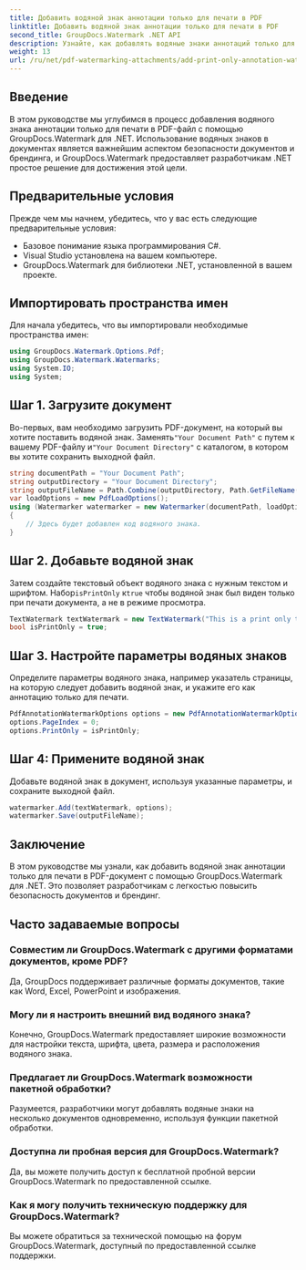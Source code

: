 ```yaml
---
title: Добавить водяной знак аннотации только для печати в PDF
linktitle: Добавить водяной знак аннотации только для печати в PDF
second_title: GroupDocs.Watermark .NET API
description: Узнайте, как добавлять водяные знаки аннотаций только для печати в PDF-файлы с помощью GroupDocs.Watermark для .NET. Повысьте безопасность документов и брендинг без особых усилий.
weight: 13
url: /ru/net/pdf-watermarking-attachments/add-print-only-annotation-watermark-pdf/
---
```

## Введение
В этом руководстве мы углубимся в процесс добавления водяного знака аннотации только для печати в PDF-файл с помощью GroupDocs.Watermark для .NET. Использование водяных знаков в документах является важнейшим аспектом безопасности документов и брендинга, и GroupDocs.Watermark предоставляет разработчикам .NET простое решение для достижения этой цели.
## Предварительные условия
Прежде чем мы начнем, убедитесь, что у вас есть следующие предварительные условия:
- Базовое понимание языка программирования C#.
- Visual Studio установлена на вашем компьютере.
- GroupDocs.Watermark для библиотеки .NET, установленной в вашем проекте.

## Импортировать пространства имен
Для начала убедитесь, что вы импортировали необходимые пространства имен:
```csharp
using GroupDocs.Watermark.Options.Pdf;
using GroupDocs.Watermark.Watermarks;
using System.IO;
using System;
```
## Шаг 1. Загрузите документ
 Во-первых, вам необходимо загрузить PDF-документ, на который вы хотите поставить водяной знак. Заменять`"Your Document Path"` с путем к вашему PDF-файлу и`"Your Document Directory"` с каталогом, в котором вы хотите сохранить выходной файл.
```csharp
string documentPath = "Your Document Path";
string outputDirectory = "Your Document Directory";
string outputFileName = Path.Combine(outputDirectory, Path.GetFileName(documentPath));
var loadOptions = new PdfLoadOptions();
using (Watermarker watermarker = new Watermarker(documentPath, loadOptions))
{
    // Здесь будет добавлен код водяного знака.
}
```
## Шаг 2. Добавьте водяной знак
Затем создайте текстовый объект водяного знака с нужным текстом и шрифтом. Набор`isPrintOnly` к`true` чтобы водяной знак был виден только при печати документа, а не в режиме просмотра.
```csharp
TextWatermark textWatermark = new TextWatermark("This is a print only test watermark. It won't appear in view mode.", new Font("Arial", 8));
bool isPrintOnly = true;
```
## Шаг 3. Настройте параметры водяных знаков
Определите параметры водяного знака, например указатель страницы, на которую следует добавить водяной знак, и укажите его как аннотацию только для печати.
```csharp
PdfAnnotationWatermarkOptions options = new PdfAnnotationWatermarkOptions();
options.PageIndex = 0;
options.PrintOnly = isPrintOnly;
```
## Шаг 4: Примените водяной знак
Добавьте водяной знак в документ, используя указанные параметры, и сохраните выходной файл.
```csharp
watermarker.Add(textWatermark, options);
watermarker.Save(outputFileName);
```

## Заключение
В этом руководстве мы узнали, как добавить водяной знак аннотации только для печати в PDF-документ с помощью GroupDocs.Watermark для .NET. Это позволяет разработчикам с легкостью повысить безопасность документов и брендинг.
## Часто задаваемые вопросы
### Совместим ли GroupDocs.Watermark с другими форматами документов, кроме PDF?
Да, GroupDocs поддерживает различные форматы документов, такие как Word, Excel, PowerPoint и изображения.
### Могу ли я настроить внешний вид водяного знака?
Конечно, GroupDocs.Watermark предоставляет широкие возможности для настройки текста, шрифта, цвета, размера и расположения водяного знака.
### Предлагает ли GroupDocs.Watermark возможности пакетной обработки?
Разумеется, разработчики могут добавлять водяные знаки на несколько документов одновременно, используя функции пакетной обработки.
### Доступна ли пробная версия для GroupDocs.Watermark?
Да, вы можете получить доступ к бесплатной пробной версии GroupDocs.Watermark по предоставленной ссылке.
### Как я могу получить техническую поддержку для GroupDocs.Watermark?
Вы можете обратиться за технической помощью на форум GroupDocs.Watermark, доступный по предоставленной ссылке поддержки.